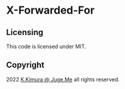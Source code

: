 # X-Forwarded-For


## Licensing

This code is licensed under MIT.


## Copyright

2022  [K.Kimura @ Juge.Me](https://github.com/dotnsf) all rights reserved.
